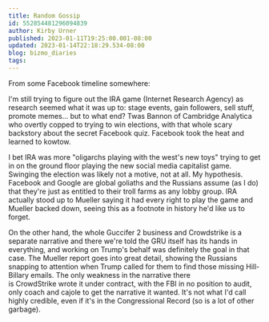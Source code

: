 ```yaml
---
title: Random Gossip
id: 552854481296094839
author: Kirby Urner
published: 2023-01-11T19:25:00.001-08:00
updated: 2023-01-14T22:18:29.534-08:00
blog: bizmo_diaries
tags: 
---
```


[](https://www.flickr.com/photos/kirbyurner/2992608615/in/photolist-5yrUhg-75tSeE)

From some Facebook timeline somewhere:

I'm still trying to figure out the IRA game (Internet Research Agency) as 
research seemed what it was up to:  stage events, gain followers, sell 
stuff, promote memes... but to what end?  Twas Bannon of Cambridge 
Analytica who overtly copped to trying to win 
elections, with that whole scary backstory about the secret Facebook 
quiz.  Facebook took the heat and learned to kowtow.

I bet IRA was more "oligarchs playing with the west's new toys" trying to
get in on the ground floor playing the new social media capitalist 
game.  Swinging the election was likely not a motive, not at all.  My 
hypothesis.  Facebook and Google are global goliaths and the Russians assume (as I do) that they're just as entitled to their troll farms as any lobby 
group.  IRA actually stood up to Mueller saying it had every right to 
play the game and Mueller backed down, seeing this as a footnote in 
history he'd like us to forget.

On the other hand, the whole Guccifer 2 business and Crowdstrike is a 
separate narrative and there we're told the GRU itself has its hands in 
everything, and working on Trump's behalf was definitely the goal in 
that case.  The Mueller report goes into great detail, showing the 
Russians snapping to attention when Trump called for them to find those 
missing Hill-Billary emails.  The only weakness in the narrative there  
is CrowdStrike wrote it under contract, with the FBI in no position to 
audit, only coach and cajole to get the narrative it wanted.  It's not 
what I'd call highly credible, even if it's in the Congressional Record 
(so is a lot of other garbage).